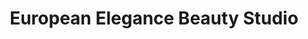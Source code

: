 ---
title: "European Elegance Beauty Studio"
url: /ephrata/european-elegance-beauty-studio/
shop: beauty
---